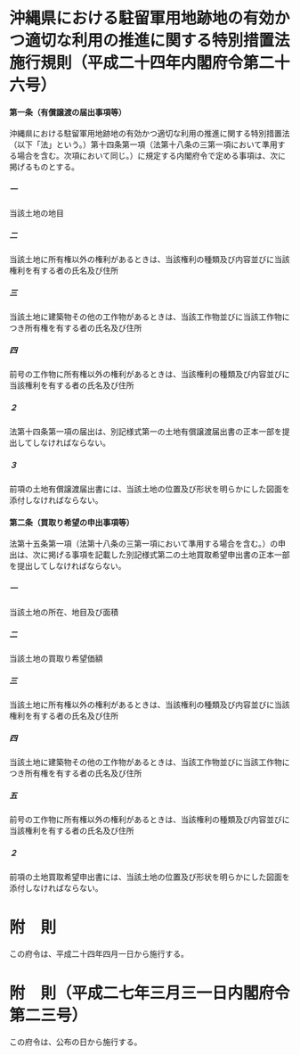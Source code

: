 # 沖縄県における駐留軍用地跡地の有効かつ適切な利用の推進に関する特別措置法施行規則（平成二十四年内閣府令第二十六号）
#### 第一条（有償譲渡の届出事項等）
沖縄県における駐留軍用地跡地の有効かつ適切な利用の推進に関する特別措置法（以下「法」という。）第十四条第一項（法第十八条の三第一項において準用する場合を含む。次項において同じ。）に規定する内閣府令で定める事項は、次に掲げるものとする。
##### 一
当該土地の地目
##### 二
当該土地に所有権以外の権利があるときは、当該権利の種類及び内容並びに当該権利を有する者の氏名及び住所
##### 三
当該土地に建築物その他の工作物があるときは、当該工作物並びに当該工作物につき所有権を有する者の氏名及び住所
##### 四
前号の工作物に所有権以外の権利があるときは、当該権利の種類及び内容並びに当該権利を有する者の氏名及び住所
##### ２
法第十四条第一項の届出は、別記様式第一の土地有償譲渡届出書の正本一部を提出してしなければならない。
##### ３
前項の土地有償譲渡届出書には、当該土地の位置及び形状を明らかにした図面を添付しなければならない。
#### 第二条（買取り希望の申出事項等）
法第十五条第一項（法第十八条の三第一項において準用する場合を含む。）の申出は、次に掲げる事項を記載した別記様式第二の土地買取希望申出書の正本一部を提出してしなければならない。
##### 一
当該土地の所在、地目及び面積
##### 二
当該土地の買取り希望価額
##### 三
当該土地に所有権以外の権利があるときは、当該権利の種類及び内容並びに当該権利を有する者の氏名及び住所
##### 四
当該土地に建築物その他の工作物があるときは、当該工作物並びに当該工作物につき所有権を有する者の氏名及び住所
##### 五
前号の工作物に所有権以外の権利があるときは、当該権利の種類及び内容並びに当該権利を有する者の氏名及び住所
##### ２
前項の土地買取希望申出書には、当該土地の位置及び形状を明らかにした図面を添付しなければならない。
# 附　則
この府令は、平成二十四年四月一日から施行する。
# 附　則（平成二七年三月三一日内閣府令第二三号）
この府令は、公布の日から施行する。
